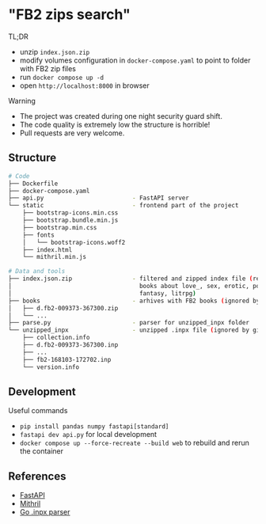 # "FB2 zips search"

TL;DR

- unzip `index.json.zip`
- modify volumes configuration in `docker-compose.yaml` to point to folder with FB2 zip files
- run `docker compose up -d`
- open `http://localhost:8000` in browser

> [!WARNING]
>
> - The project was created during one night security guard shift.
> - The code quality is extremely low the structure is horrible!
> - Pull requests are very welcome.

## Structure

```bash
# Code
├── Dockerfile
├── docker-compose.yaml
├── api.py                         - FastAPI server
└── static                         - frontend part of the project
    ├── bootstrap-icons.min.css
    ├── bootstrap.bundle.min.js
    ├── bootstrap.min.css
    ├── fonts
    │   └── bootstrap-icons.woff2
    ├── index.html
    └── mithril.min.js

# Data and tools
├── index.json.zip                 - filtered and zipped index file (removed
│                                    books about love_, sex, erotic, popadancy,
│                                    fantasy, litrpg)
├── books                          - arhives with FB2 books (ignored by git)
│   ├── d.fb2-009373-367300.zip
│   └── ...
├── parse.py                       - parser for unzipped_inpx folder
└── unzipped_inpx                  - unzipped .inpx file (ignored by git)
    ├── collection.info
    ├── d.fb2-009373-367300.inp
    ├── ...
    ├── fb2-168103-172702.inp
    └── version.info
```

## Development

Useful commands

- `pip install pandas numpy fastapi[standard]`
- `fastapi dev api.py` for local development
- `docker compose up --force-recreate --build web` to rebuild and rerun the container

## References

- [FastAPI](https://fastapi.tiangolo.com/)
- [Mithril](https://mithril.js.org/)
- [Go .inpx parser](https://github.com/dennwc/inpx/blob/master/inpx.go)
